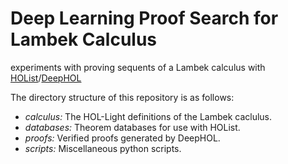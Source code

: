 # Deep Learning Proof Search for Lambek Calculus 
experiments with proving sequents of a Lambek calculus with [HOList](https://github.com/brain-research/hol-light/)/[DeepHOL](https://github.com/tensorflow/deepmath/tree/master/deepmath/deephol)

The directory structure of this repository is as follows:

* *calculus:* The HOL-Light definitions of the Lambek caclulus.
* *databases:* Theorem databases for use with HOList.
* *proofs:* Verified proofs generated by DeepHOL.
* *scripts:* Miscellaneous python scripts.
